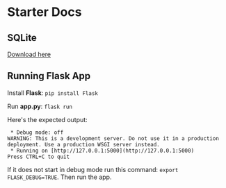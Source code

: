 # Starter Docs

## SQLite
[Download here](https://download.sqlitebrowser.org/DB.Browser.for.SQLite-3.12.2-win64.msi)

## Running Flask App
Install **Flask**: `pip install Flask`

Run **app.py**: `flask run`

Here's the expected output:
```
 * Debug mode: off
WARNING: This is a development server. Do not use it in a production deployment. Use a production WSGI server instead.
 * Running on [http://127.0.0.1:5000](http://127.0.0.1:5000)
Press CTRL+C to quit

```

If it does not start in debug mode run this command: `export FLASK_DEBUG=TRUE`. Then run the app.


